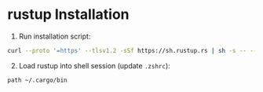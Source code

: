 rustup Installation
===================

1. Run installation script:

```sh
curl --proto '=https' --tlsv1.2 -sSf https://sh.rustup.rs | sh -s -- --no-modify-path
```

2. Load rustup into shell session (update `.zshrc`):

```sh
path ~/.cargo/bin
```
